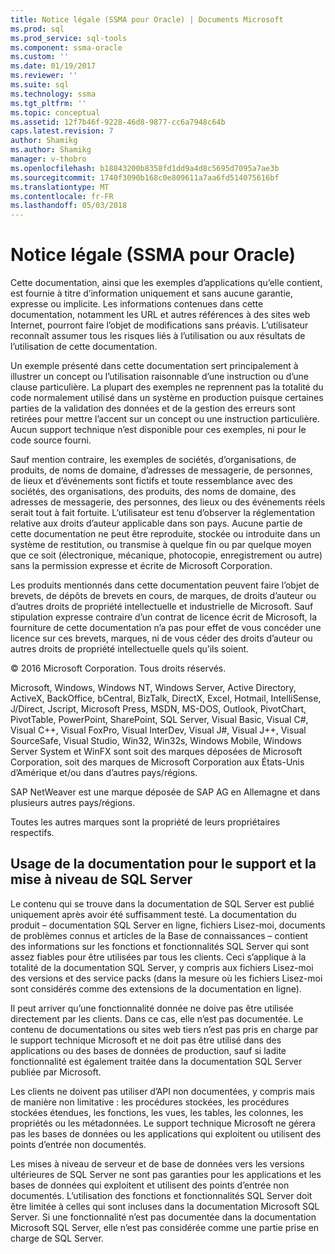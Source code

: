 ```yaml
---
title: Notice légale (SSMA pour Oracle) | Documents Microsoft
ms.prod: sql
ms.prod_service: sql-tools
ms.component: ssma-oracle
ms.custom: ''
ms.date: 01/19/2017
ms.reviewer: ''
ms.suite: sql
ms.technology: ssma
ms.tgt_pltfrm: ''
ms.topic: conceptual
ms.assetid: 12f7b46f-9228-46d8-9877-cc6a7948c64b
caps.latest.revision: 7
author: Shamikg
ms.author: Shamikg
manager: v-thobro
ms.openlocfilehash: b18843200b8358fd1dd9a4d8c5695d7095a7ae3b
ms.sourcegitcommit: 1740f3090b168c0e809611a7aa6fd514075616bf
ms.translationtype: MT
ms.contentlocale: fr-FR
ms.lasthandoff: 05/03/2018
---
```

# <a name="legal-notice-ssma-for-oracle"></a>Notice légale (SSMA pour Oracle)
Cette documentation, ainsi que les exemples d’applications qu’elle contient, est fournie à titre d’information uniquement et sans aucune garantie, expresse ou implicite. Les informations contenues dans cette documentation, notamment les URL et autres références à des sites web Internet, pourront faire l’objet de modifications sans préavis. L’utilisateur reconnaît assumer tous les risques liés à l’utilisation ou aux résultats de l’utilisation de cette documentation.  
  
Un exemple présenté dans cette documentation sert principalement à illustrer un concept ou l’utilisation raisonnable d’une instruction ou d’une clause particulière. La plupart des exemples ne reprennent pas la totalité du code normalement utilisé dans un système en production puisque certaines parties de la validation des données et de la gestion des erreurs sont retirées pour mettre l’accent sur un concept ou une instruction particulière. Aucun support technique n’est disponible pour ces exemples, ni pour le code source fourni.  
  
Sauf mention contraire, les exemples de sociétés, d’organisations, de produits, de noms de domaine, d’adresses de messagerie, de personnes, de lieux et d’événements sont fictifs et toute ressemblance avec des sociétés, des organisations, des produits, des noms de domaine, des adresses de messagerie, des personnes, des lieux ou des événements réels serait tout à fait fortuite. L’utilisateur est tenu d’observer la réglementation relative aux droits d’auteur applicable dans son pays. Aucune partie de cette documentation ne peut être reproduite, stockée ou introduite dans un système de restitution, ou transmise à quelque fin ou par quelque moyen que ce soit (électronique, mécanique, photocopie, enregistrement ou autre) sans la permission expresse et écrite de Microsoft Corporation.  
  
Les produits mentionnés dans cette documentation peuvent faire l’objet de brevets, de dépôts de brevets en cours, de marques, de droits d’auteur ou d’autres droits de propriété intellectuelle et industrielle de Microsoft. Sauf stipulation expresse contraire d’un contrat de licence écrit de Microsoft, la fourniture de cette documentation n’a pas pour effet de vous concéder une licence sur ces brevets, marques, ni de vous céder des droits d’auteur ou autres droits de propriété intellectuelle quels qu’ils soient.  
  
© 2016 Microsoft Corporation. Tous droits réservés.  
  
Microsoft, Windows, Windows NT, Windows Server, Active Directory, ActiveX, BackOffice, bCentral, BizTalk, DirectX, Excel, Hotmail, IntelliSense, J/Direct, Jscript, Microsoft Press, MSDN, MS-DOS, Outlook, PivotChart, PivotTable, PowerPoint, SharePoint, SQL Server, Visual Basic, Visual C#, Visual C++, Visual FoxPro, Visual InterDev, Visual J#, Visual J++, Visual SourceSafe, Visual Studio, Win32, Win32s, Windows Mobile, Windows Server System et WinFX sont soit des marques déposées de Microsoft Corporation, soit des marques de Microsoft Corporation aux États-Unis d’Amérique et/ou dans d’autres pays/régions.  
  
SAP NetWeaver est une marque déposée de SAP AG en Allemagne et dans plusieurs autres pays/régions.  
  
Toutes les autres marques sont la propriété de leurs propriétaires respectifs.  
  
## <a name="documentation-policy-for-sql-server-support-and-upgrade"></a>Usage de la documentation pour le support et la mise à niveau de SQL Server  
Le contenu qui se trouve dans la documentation de SQL Server est publié uniquement après avoir été suffisamment testé. La documentation du produit – documentation SQL Server en ligne, fichiers Lisez-moi, documents de problèmes connus et articles de la Base de connaissances – contient des informations sur les fonctions et fonctionnalités SQL Server qui sont assez fiables pour être utilisées par tous les clients. Ceci s’applique à la totalité de la documentation SQL Server, y compris aux fichiers Lisez-moi des versions et des service packs (dans la mesure où les fichiers Lisez-moi sont considérés comme des extensions de la documentation en ligne).  
  
Il peut arriver qu’une fonctionnalité donnée ne doive pas être utilisée directement par les clients. Dans ce cas, elle n’est pas documentée. Le contenu de documentations ou sites web tiers n’est pas pris en charge par le support technique Microsoft et ne doit pas être utilisé dans des applications ou des bases de données de production, sauf si ladite fonctionnalité est également traitée dans la documentation SQL Server publiée par Microsoft.  
  
Les clients ne doivent pas utiliser d’API non documentées, y compris mais de manière non limitative : les procédures stockées, les procédures stockées étendues, les fonctions, les vues, les tables, les colonnes, les propriétés ou les métadonnées. Le support technique Microsoft ne gérera pas les bases de données ou les applications qui exploitent ou utilisent des points d’entrée non documentés.  
  
Les mises à niveau de serveur et de base de données vers les versions ultérieures de SQL Server ne sont pas garanties pour les applications et les bases de données qui exploitent et utilisent des points d’entrée non documentés. L’utilisation des fonctions et fonctionnalités SQL Server doit être limitée à celles qui sont incluses dans la documentation Microsoft SQL Server. Si une fonctionnalité n’est pas documentée dans la documentation Microsoft SQL Server, elle n’est pas considérée comme une partie prise en charge de SQL Server.  
  
